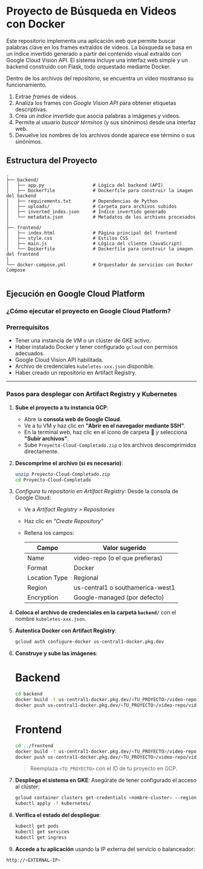 # Proyecto de Búsqueda en Videos con Docker

Este repositorio implementa una aplicación web que permite buscar palabras clave en los frames extraídos de videos. La búsqueda se basa en un índice invertido generado a partir del contenido visual extraído con Google Cloud Vision API. El sistema incluye una interfaz web simple y un backend construido con Flask, todo orquestado mediante Docker.

Dentro de los archivos del repositorio, se encuentra un video mostranso su funcionamiento. 

1. Extrae *frames* de videos.
2. Analiza los frames con *Google Vision API* para obtener etiquetas descriptivas.
3. Crea un *índice invertido* que asocia palabras a imágenes y videos.
4. Permite al usuario *buscar términos* (y sus sinónimos) desde una interfaz web.
5. Devuelve los nombres de los archivos donde aparece ese término o sus sinónimos.

## Estructura del Proyecto

```plaintext
.
├── backend/
│   ├── app.py                  # Lógica del backend (API)
│   ├── Dockerfile              # Dockerfile para construir la imagen del backend
│   ├── requirements.txt        # Dependencias de Python
│   ├── uploads/                # Carpeta para archivos subidos
│   ├── inverted_index.json     # Índice invertido generado
│   └── metadata.json           # Metadatos de los archivos procesados
│
├── frontend/
│   ├── index.html              # Página principal del frontend
│   ├── style.css               # Estilos CSS
│   ├── main.js                 # Lógica del cliente (JavaScript)
│   └── Dockerfile              # Dockerfile para construir la imagen del frontend
│
└── docker-compose.yml          # Orquestador de servicios con Docker Compose
    
```
## Ejecución en Google Cloud Platform

### ¿Cómo ejecutar el proyecto en Google Cloud Platform?

### Prerrequisitos

- Tener una instancia de VM o un clúster de GKE activo.
- Haber instalado Docker y tener configurado `gcloud` con permisos adecuados.
- Google Cloud Vision API habilitada.
- Archivo de credenciales `kubeletes-xxx.json` disponible.
- Haber creado un repositorio en Artifact Registry.

---

### Pasos para desplegar con Artifact Registry y Kubernetes

1. **Sube el proyecto a tu instancia GCP**:
   - Abre la **consola web de Google Cloud**.
   - Ve a tu VM y haz clic en **"Abrir en el navegador mediante SSH"**.
   - En la terminal web, haz clic en el ícono de carpeta 📁 y selecciona **"Subir archivos"**.
   - Sube `Proyecto-Cloud-Completado.zip` o los archivos descomprimidos directamente.

2. **Descomprime el archivo (si es necesario)**:
   ```bash
   unzip Proyecto-Cloud-Completado.zip
   cd Proyecto-Cloud-Completado
    ```

3. *Configura tu repositorio en Artifact Registry*:
   Desde la consola de Google Cloud:

   * Ve a *Artifact Registry > Repositories*
   * Haz clic en *"Create Repository"*
   * Rellena los campos:

     | Campo         | Valor sugerido                       |
     | ------------- | ------------------------------------ |
     | Name          | video-repo (o el que prefieras)    |
     | Format        | Docker                             |
     | Location Type | Regional                           |
     | Region        | us-central1 o southamerica-west1 |
     | Encryption    | Google-managed (por defecto)       |

4. **Coloca el archivo de credenciales en la carpeta `backend/`** con el nombre `kubeletes-xxx.json`.

5. **Autentica Docker con Artifact Registry**:

   ```bash
   gcloud auth configure-docker us-central1-docker.pkg.dev
   ```

6. **Construye y sube las imágenes**:

   # Backend
    ```bash
   cd backend
   docker build -t us-central1-docker.pkg.dev/<TU_PROYECTO>/video-repo/video-backend:latest .
   docker push us-central1-docker.pkg.dev/<TU_PROYECTO>/video-repo/video-backend:latest
    ```
   # Frontend
    ```bash
   cd ../frontend
   docker build -t us-central1-docker.pkg.dev/<TU_PROYECTO>/video-repo/video-frontend:latest .
   docker push us-central1-docker.pkg.dev/<TU_PROYECTO>/video-repo/video-frontend:latest
   ```

   > Reemplaza `<TU_PROYECTO>` con el ID de tu proyecto en GCP.

8. **Despliega el sistema en GKE**:
   Asegúrate de tener configurado el acceso al clúster:

   ```bash
   gcloud container clusters get-credentials <nombre-cluster> --region <region>
   kubectl apply -f kubernetes/
   ```

9. **Verifica el estado del despliegue**:

   ```bash
   kubectl get pods
   kubectl get services
   kubectl get ingress
   ```

10. **Accede a tu aplicación** usando la IP externa del servicio o balanceador:

   ```bash
   http://<EXTERNAL-IP>
   ```
